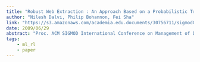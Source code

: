 ```yaml
---
title: "Robust Web Extraction : An Approach Based on a Probabilistic Tree-Edit Model"
author: "Nilesh Dalvi, Philip Bohannon, Fei Sha"
link: "https://s3.amazonaws.com/academia.edu.documents/30756711/sigmod09.pdf?AWSAccessKeyId=AKIAIWOWYYGZ2Y53UL3A&Expires=1547622247&Signature=%2FeFpOvP7806xDwtyPGItHb%2BpgbU%3D&response-content-disposition=inline%3B%20filename%3DRobust_web_extraction_an_approach_based.pdf"
date: 2009/06/29
abstract: "Proc. ACM SIGMOD International Conference on Management of Data (SIGMOD), 2009."
tags:
    - ml_rl
    - paper
---
```

